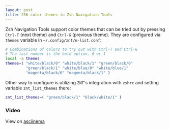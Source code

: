 ```yaml
---
layout: post
title: 256 color themes in Zsh Navigation Tools
---
```


Zsh Navigation Tools support color themes that can be tried out by
pressing `Ctrl-T` (next theme) and `Ctrl-G` (previous theme). They
are configured via `themes` variable in `~/.config/znt/n-list.conf`:

```zsh
# Combinations of colors to try out with Ctrl-T and Ctrl-G
# The last number is the bold option, 0 or 1
local -a themes
themes=( "white/black/0" "white/black/1" "green/black/0"
         "green/black/1" "white/blue/0" "white/blue/1"
         "magenta/black/0" "magenta/black/1" )
```

Other way to configure is utilizing `ZNT`'s integration with `zshrc` and
setting variable `znt_list_themes` there:

```zsh
znt_list_themes=( "green/black/1" "black/white/1" )
```

### Video

View on [asciinema](https://asciinema.org/a/46477)

<script type="text/javascript" src="https://asciinema.org/a/46477.js" id="asciicast-46477" async></script>
